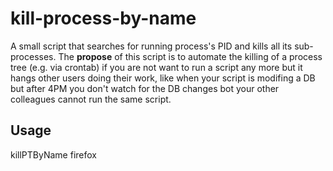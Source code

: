 # kill-process-by-name
A small script that searches for running process's PID and kills all its sub-processes.
The **propose** of this script is to automate the killing of a process tree (e.g. via crontab) if you are not want to run a script any more but it hangs other users doing their work, like when your script is modifing a DB but after 4PM you don't watch for the DB changes bot your other colleagues cannot run the same script. 
## Usage
killPTByName firefox
